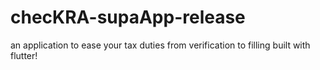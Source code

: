 # checKRA-supaApp-release
an application to ease your tax duties from verification to filling built with flutter!
